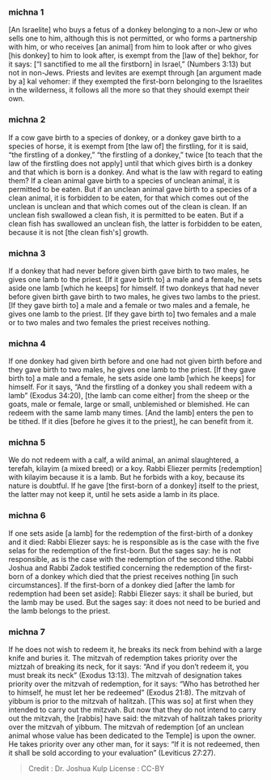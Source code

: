 
### michna 1
[An Israelite] who buys a fetus of a donkey belonging to a non-Jew or who sells one to him, although this is not permitted, or who forms a partnership with him, or who receives [an animal] from him to look after or who gives [his donkey] to him to look after, is exempt from the [law of the] bekhor, for it says: [“I sanctified to me all the firstborn] in Israel,” (Numbers 3:13) but not in non-Jews. Priests and levites are exempt through [an argument made by a] kal vehomer: if they exempted the first-born belonging to the Israelites in the wilderness, it follows all the more so that they should exempt their own.

### michna 2
If a cow gave birth to a species of donkey, or a donkey gave birth to a species of horse, it is exempt from [the law of] the firstling, for it is said, “the firstling of a donkey,” “the firstling of a donkey,” twice [to teach that the law of the firstling does not apply] until that which gives birth is a donkey and that which is born is a donkey. And what is the law with regard to eating them? If a clean animal gave birth to a species of unclean animal, it is permitted to be eaten. But if an unclean animal gave birth to a species of a clean animal, it is forbidden to be eaten, for that which comes out of the unclean is unclean and that which comes out of the clean is clean. If an unclean fish swallowed a clean fish, it is permitted to be eaten. But if a clean fish has swallowed an unclean fish, the latter is forbidden to be eaten, because it is not [the clean fish's] growth.

### michna 3
If a donkey that had never before given birth gave birth to two males, he gives one lamb to the priest. [If it gave birth to] a male and a female, he sets aside one lamb [which he keeps] for himself. If two donkeys that had never before given birth gave birth to two males, he gives two lambs to the priest. [If they gave birth to] a male and a female or two males and a female, he gives one lamb to the priest. [If they gave birth to] two females and a male or to two males and two females the priest receives nothing.

### michna 4
If one donkey had given birth before and one had not given birth before and they gave birth to two males, he gives one lamb to the priest. [If they gave birth to] a male and a female, he sets aside one lamb [which he keeps] for himself. For it says, “And the firstling of a donkey you shall redeem with a lamb” (Exodus 34:20), [the lamb can come either] from the sheep or the goats, male or female, large or small, unblemished or blemished. He can redeem with the same lamb many times. [And the lamb] enters the pen to be tithed. If it dies [before he gives it to the priest], he can benefit from it.

### michna 5
We do not redeem with a calf, a wild animal, an animal slaughtered, a terefah, kilayim (a mixed breed) or a koy. Rabbi Eliezer permits [redemption] with kilayim because it is a lamb. But he forbids with a koy, because its nature is doubtful. If he gave [the first-born of a donkey] itself to the priest, the latter may not keep it, until he sets aside a lamb in its place.

### michna 6
If one sets aside [a lamb] for the redemption of the first-birth of a donkey and it died: Rabbi Eliezer says: he is responsible as is the case with the five selas for the redemption of the first-born. But the sages say: he is not responsible, as is the case with the redemption of the second tithe. Rabbi Joshua and Rabbi Zadok testified concerning the redemption of the first-born of a donkey which died that the priest receives nothing [in such circumstances]. If the first-born of a donkey died [after the lamb for redemption had been set aside]: Rabbi Eliezer says: it shall be buried, but the lamb may be used. But the sages say: it does not need to be buried and the lamb belongs to the priest.

### michna 7
If he does not wish to redeem it, he breaks its neck from behind with a large knife and buries it. The mitzvah of redemption takes priority over the miztzah of breaking its neck, for it says: “And if you don’t redeem it, you must break its neck” (Exodus 13:13). The mitzvah of designation takes priority over the mitzvah of redemption, for it says: “Who has betrothed her to himself, he must let her be redeemed” (Exodus 21:8). The mitzvah of yibbum is prior to the mitzvah of halitzah. [This was so] at first when they intended to carry out the mitzvah. But now that they do not intend to carry out the mitzvah, the [rabbis] have said: the mitzvah of halitzah takes priority over the mitzvah of yibbum. The mitzvah of redemption [of an unclean animal whose value has been dedicated to the Temple] is upon the owner. He takes priority over any other man, for it says: “If it is not redeemed, then it shall be sold according to your evaluation” (Leviticus 27:27).

>Credit : Dr. Joshua Kulp
>License : CC-BY